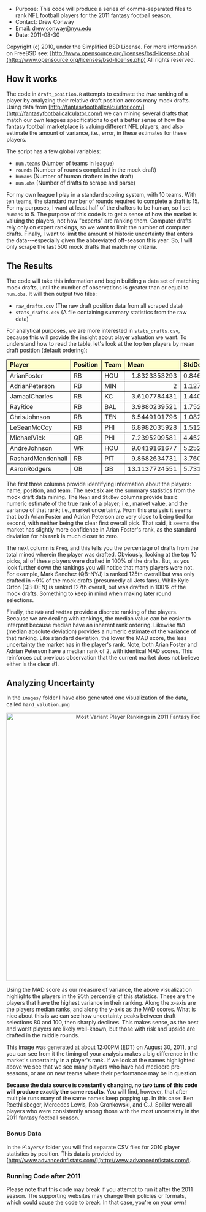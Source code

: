 - Purpose:    This code will produce a series of comma-separated files to rank NFL football players for the 2011 fantasy football season. 
- Contact:    Drew Conway
- Email:      drew.conway@nyu.edu
- Date:       2011-08-30

Copyright (c) 2010, under the Simplified BSD License.
For more information on FreeBSD see: [http://www.opensource.org/licenses/bsd-license.php](http://www.opensource.org/licenses/bsd-license.php)
All rights reserved.

## How it works ##

The code in `draft_position.R` attempts to estimate the _true_ ranking of a player by analyzing their relative draft position across many mock drafts.  Using data from [http://fantasyfootballcalculator.com/](http://fantasyfootballcalculator.com/) we can mining several drafts that match our own leagues specifications to get a better sense of how the fantasy football marketplace is valuing different NFL players, and also estimate the amount of variance, i.e., error, in these estimates for these players.

The script has a few global variables:

 - `num.teams` (Number of teams in league)
 - `rounds` (Number of rounds completed in the mock draft)
 - `humans` (Number of human drafters in the draft)
 - `num.obs` (Number of drafts to scrape and parse)

For my own league I play in a standard scoring system, with 10 teams.  With ten teams, the standard number of rounds required to complete a draft is 15.  For my purposes, I want at least half of the drafters to be human, so I set `humans` to 5.  The purpose of this code is to get a sense of how the market is valuing the players, not how "experts" are ranking them.  Computer drafts rely only on expert rankings, so we want to limit the number of computer drafts.  Finally, I want to limit the amount of historic uncertainty that enters the data---especially given the abbreviated off-season this year.  So, I will only scrape the last 500 mock drafts that match my criteria.

## The Results ##

The code will take this information and begin building a data set of matching mock drafts, until the number of observations is greater than or equal to `num.obs`. It will then output two files:

 - `raw_drafts.csv` (The raw draft position data from all scraped data)
 - `stats_drafts.csv` (A file containing summary statistics from the raw data)
 
For analytical purposes, we are more interested in `stats_drafts.csv`, because this will provide the insight about player valuation we want.  To understand how to read the table, let's look at the top ten players by mean draft position (default ordering):

<TABLE FRAME=VOID CELLSPACING=0 COLS=8 RULES=NONE BORDER=0 ALIGN=CENTER>
	<COLGROUP><COL WIDTH=150><COL WIDTH=97><COL WIDTH=97><COL WIDTH=117><COL WIDTH=108><COL WIDTH=97><COL WIDTH=97><COL WIDTH=97></COLGROUP>
	<TBODY>
		<TR>
			<TD STYLE="border-top: 1px solid #000000; border-bottom: 3px solid #000000; border-left: 1px solid #000000; border-right: 1px solid #000000" WIDTH=150 HEIGHT=18 ALIGN=LEFT BGCOLOR="#FFFFCC"><B>Player</B></TD>
			<TD STYLE="border-top: 1px solid #000000; border-bottom: 3px solid #000000; border-left: 1px solid #000000; border-right: 1px solid #000000" WIDTH=97 ALIGN=LEFT BGCOLOR="#FFFFCC"><B>Position</B></TD>
			<TD STYLE="border-top: 1px solid #000000; border-bottom: 3px solid #000000; border-left: 1px solid #000000; border-right: 1px solid #000000" WIDTH=97 ALIGN=LEFT BGCOLOR="#FFFFCC"><B>Team</B></TD>
			<TD STYLE="border-top: 1px solid #000000; border-bottom: 3px solid #000000; border-left: 1px solid #000000; border-right: 1px solid #000000" WIDTH=117 ALIGN=LEFT BGCOLOR="#FFFFCC"><B>Mean</B></TD>
			<TD STYLE="border-top: 1px solid #000000; border-bottom: 3px solid #000000; border-left: 1px solid #000000; border-right: 1px solid #000000" WIDTH=108 ALIGN=LEFT BGCOLOR="#FFFFCC"><B>StdDev</B></TD>
			<TD STYLE="border-top: 1px solid #000000; border-bottom: 3px solid #000000; border-left: 1px solid #000000; border-right: 1px solid #000000" WIDTH=97 ALIGN=LEFT BGCOLOR="#FFFFCC"><B>Freq</B></TD>
			<TD STYLE="border-top: 1px solid #000000; border-bottom: 3px solid #000000; border-left: 1px solid #000000; border-right: 1px solid #000000" WIDTH=97 ALIGN=LEFT BGCOLOR="#FFFFCC"><B>MAD</B></TD>
			<TD STYLE="border-top: 1px solid #000000; border-bottom: 3px solid #000000; border-left: 1px solid #000000; border-right: 1px solid #000000" WIDTH=97 ALIGN=LEFT BGCOLOR="#FFFFCC"><B>Median</B></TD>
		</TR>
		<TR>
			<TD STYLE="border-top: 1px solid #000000; border-bottom: 1px solid #000000; border-left: 1px solid #000000; border-right: 1px solid #000000" HEIGHT=18 ALIGN=LEFT>ArianFoster</TD>
			<TD STYLE="border-top: 1px solid #000000; border-bottom: 1px solid #000000; border-left: 1px solid #000000; border-right: 1px solid #000000" ALIGN=LEFT>RB</TD>
			<TD STYLE="border-top: 1px solid #000000; border-bottom: 1px solid #000000; border-left: 1px solid #000000; border-right: 1px solid #000000" ALIGN=LEFT>HOU</TD>
			<TD STYLE="border-top: 1px solid #000000; border-bottom: 1px solid #000000; border-left: 1px solid #000000; border-right: 1px solid #000000" ALIGN=RIGHT SDVAL="1.83233532934132" SDNUM="1033;">1.8323353293</TD>
			<TD STYLE="border-top: 1px solid #000000; border-bottom: 1px solid #000000; border-left: 1px solid #000000; border-right: 1px solid #000000" ALIGN=RIGHT SDVAL="0.846068753311066" SDNUM="1033;">0.8460687533</TD>
			<TD STYLE="border-top: 1px solid #000000; border-bottom: 1px solid #000000; border-left: 1px solid #000000; border-right: 1px solid #000000" ALIGN=RIGHT SDVAL="1" SDNUM="1033;">1</TD>
			<TD STYLE="border-top: 1px solid #000000; border-bottom: 1px solid #000000; border-left: 1px solid #000000; border-right: 1px solid #000000" ALIGN=RIGHT SDVAL="1.4826" SDNUM="1033;">1.4826</TD>
			<TD STYLE="border-top: 1px solid #000000; border-bottom: 1px solid #000000; border-left: 1px solid #000000; border-right: 1px solid #000000" ALIGN=RIGHT SDVAL="2" SDNUM="1033;">2</TD>
		</TR>
		<TR>
			<TD STYLE="border-top: 1px solid #000000; border-bottom: 1px solid #000000; border-left: 1px solid #000000; border-right: 1px solid #000000" HEIGHT=18 ALIGN=LEFT>AdrianPeterson</TD>
			<TD STYLE="border-top: 1px solid #000000; border-bottom: 1px solid #000000; border-left: 1px solid #000000; border-right: 1px solid #000000" ALIGN=LEFT>RB</TD>
			<TD STYLE="border-top: 1px solid #000000; border-bottom: 1px solid #000000; border-left: 1px solid #000000; border-right: 1px solid #000000" ALIGN=LEFT>MIN</TD>
			<TD STYLE="border-top: 1px solid #000000; border-bottom: 1px solid #000000; border-left: 1px solid #000000; border-right: 1px solid #000000" ALIGN=RIGHT SDVAL="2" SDNUM="1033;">2</TD>
			<TD STYLE="border-top: 1px solid #000000; border-bottom: 1px solid #000000; border-left: 1px solid #000000; border-right: 1px solid #000000" ALIGN=RIGHT SDVAL="1.12782977438973" SDNUM="1033;">1.1278297744</TD>
			<TD STYLE="border-top: 1px solid #000000; border-bottom: 1px solid #000000; border-left: 1px solid #000000; border-right: 1px solid #000000" ALIGN=RIGHT SDVAL="1" SDNUM="1033;">1</TD>
			<TD STYLE="border-top: 1px solid #000000; border-bottom: 1px solid #000000; border-left: 1px solid #000000; border-right: 1px solid #000000" ALIGN=RIGHT SDVAL="1.4826" SDNUM="1033;">1.4826</TD>
			<TD STYLE="border-top: 1px solid #000000; border-bottom: 1px solid #000000; border-left: 1px solid #000000; border-right: 1px solid #000000" ALIGN=RIGHT SDVAL="2" SDNUM="1033;">2</TD>
		</TR>
		<TR>
			<TD STYLE="border-top: 1px solid #000000; border-bottom: 1px solid #000000; border-left: 1px solid #000000; border-right: 1px solid #000000" HEIGHT=20 ALIGN=LEFT>JamaalCharles</TD>
			<TD STYLE="border-top: 1px solid #000000; border-bottom: 1px solid #000000; border-left: 1px solid #000000; border-right: 1px solid #000000" ALIGN=LEFT>RB</TD>
			<TD STYLE="border-top: 1px solid #000000; border-bottom: 1px solid #000000; border-left: 1px solid #000000; border-right: 1px solid #000000" ALIGN=LEFT>KC</TD>
			<TD STYLE="border-top: 1px solid #000000; border-bottom: 1px solid #000000; border-left: 1px solid #000000; border-right: 1px solid #000000" ALIGN=RIGHT SDVAL="3.61077844311377" SDNUM="1033;">3.6107784431</TD>
			<TD STYLE="border-top: 1px solid #000000; border-bottom: 1px solid #000000; border-left: 1px solid #000000; border-right: 1px solid #000000" ALIGN=RIGHT SDVAL="1.44020956558911" SDNUM="1033;">1.4402095656</TD>
			<TD STYLE="border-top: 1px solid #000000; border-bottom: 1px solid #000000; border-left: 1px solid #000000; border-right: 1px solid #000000" ALIGN=RIGHT SDVAL="1" SDNUM="1033;">1</TD>
			<TD STYLE="border-top: 1px solid #000000; border-bottom: 1px solid #000000; border-left: 1px solid #000000; border-right: 1px solid #000000" ALIGN=RIGHT SDVAL="1.4826" SDNUM="1033;">1.4826</TD>
			<TD STYLE="border-top: 1px solid #000000; border-bottom: 1px solid #000000; border-left: 1px solid #000000; border-right: 1px solid #000000" ALIGN=RIGHT SDVAL="4" SDNUM="1033;">4</TD>
		</TR>
		<TR>
			<TD STYLE="border-top: 1px solid #000000; border-bottom: 1px solid #000000; border-left: 1px solid #000000; border-right: 1px solid #000000" HEIGHT=18 ALIGN=LEFT>RayRice</TD>
			<TD STYLE="border-top: 1px solid #000000; border-bottom: 1px solid #000000; border-left: 1px solid #000000; border-right: 1px solid #000000" ALIGN=LEFT>RB</TD>
			<TD STYLE="border-top: 1px solid #000000; border-bottom: 1px solid #000000; border-left: 1px solid #000000; border-right: 1px solid #000000" ALIGN=LEFT>BAL</TD>
			<TD STYLE="border-top: 1px solid #000000; border-bottom: 1px solid #000000; border-left: 1px solid #000000; border-right: 1px solid #000000" ALIGN=RIGHT SDVAL="3.98802395209581" SDNUM="1033;">3.9880239521</TD>
			<TD STYLE="border-top: 1px solid #000000; border-bottom: 1px solid #000000; border-left: 1px solid #000000; border-right: 1px solid #000000" ALIGN=RIGHT SDVAL="1.75267118633963" SDNUM="1033;">1.7526711863</TD>
			<TD STYLE="border-top: 1px solid #000000; border-bottom: 1px solid #000000; border-left: 1px solid #000000; border-right: 1px solid #000000" ALIGN=RIGHT SDVAL="1" SDNUM="1033;">1</TD>
			<TD STYLE="border-top: 1px solid #000000; border-bottom: 1px solid #000000; border-left: 1px solid #000000; border-right: 1px solid #000000" ALIGN=RIGHT SDVAL="1.4826" SDNUM="1033;">1.4826</TD>
			<TD STYLE="border-top: 1px solid #000000; border-bottom: 1px solid #000000; border-left: 1px solid #000000; border-right: 1px solid #000000" ALIGN=RIGHT SDVAL="4" SDNUM="1033;">4</TD>
		</TR>
		<TR>
			<TD STYLE="border-top: 1px solid #000000; border-bottom: 1px solid #000000; border-left: 1px solid #000000; border-right: 1px solid #000000" HEIGHT=18 ALIGN=LEFT>ChrisJohnson</TD>
			<TD STYLE="border-top: 1px solid #000000; border-bottom: 1px solid #000000; border-left: 1px solid #000000; border-right: 1px solid #000000" ALIGN=LEFT>RB</TD>
			<TD STYLE="border-top: 1px solid #000000; border-bottom: 1px solid #000000; border-left: 1px solid #000000; border-right: 1px solid #000000" ALIGN=LEFT>TEN</TD>
			<TD STYLE="border-top: 1px solid #000000; border-bottom: 1px solid #000000; border-left: 1px solid #000000; border-right: 1px solid #000000" ALIGN=RIGHT SDVAL="6.54491017964072" SDNUM="1033;">6.5449101796</TD>
			<TD STYLE="border-top: 1px solid #000000; border-bottom: 1px solid #000000; border-left: 1px solid #000000; border-right: 1px solid #000000" ALIGN=RIGHT SDVAL="1.0828107137982" SDNUM="1033;">1.0828107138</TD>
			<TD STYLE="border-top: 1px solid #000000; border-bottom: 1px solid #000000; border-left: 1px solid #000000; border-right: 1px solid #000000" ALIGN=RIGHT SDVAL="1" SDNUM="1033;">1</TD>
			<TD STYLE="border-top: 1px solid #000000; border-bottom: 1px solid #000000; border-left: 1px solid #000000; border-right: 1px solid #000000" ALIGN=RIGHT SDVAL="1.4826" SDNUM="1033;">1.4826</TD>
			<TD STYLE="border-top: 1px solid #000000; border-bottom: 1px solid #000000; border-left: 1px solid #000000; border-right: 1px solid #000000" ALIGN=RIGHT SDVAL="6" SDNUM="1033;">6</TD>
		</TR>
		<TR>
			<TD STYLE="border-top: 1px solid #000000; border-bottom: 1px solid #000000; border-left: 1px solid #000000; border-right: 1px solid #000000" HEIGHT=18 ALIGN=LEFT>LeSeanMcCoy</TD>
			<TD STYLE="border-top: 1px solid #000000; border-bottom: 1px solid #000000; border-left: 1px solid #000000; border-right: 1px solid #000000" ALIGN=LEFT>RB</TD>
			<TD STYLE="border-top: 1px solid #000000; border-bottom: 1px solid #000000; border-left: 1px solid #000000; border-right: 1px solid #000000" ALIGN=LEFT>PHI</TD>
			<TD STYLE="border-top: 1px solid #000000; border-bottom: 1px solid #000000; border-left: 1px solid #000000; border-right: 1px solid #000000" ALIGN=RIGHT SDVAL="6.89820359281437" SDNUM="1033;">6.8982035928</TD>
			<TD STYLE="border-top: 1px solid #000000; border-bottom: 1px solid #000000; border-left: 1px solid #000000; border-right: 1px solid #000000" ALIGN=RIGHT SDVAL="1.5124869475361" SDNUM="1033;">1.5124869475</TD>
			<TD STYLE="border-top: 1px solid #000000; border-bottom: 1px solid #000000; border-left: 1px solid #000000; border-right: 1px solid #000000" ALIGN=RIGHT SDVAL="1" SDNUM="1033;">1</TD>
			<TD STYLE="border-top: 1px solid #000000; border-bottom: 1px solid #000000; border-left: 1px solid #000000; border-right: 1px solid #000000" ALIGN=RIGHT SDVAL="1.4826" SDNUM="1033;">1.4826</TD>
			<TD STYLE="border-top: 1px solid #000000; border-bottom: 1px solid #000000; border-left: 1px solid #000000; border-right: 1px solid #000000" ALIGN=RIGHT SDVAL="7" SDNUM="1033;">7</TD>
		</TR>
		<TR>
			<TD STYLE="border-top: 1px solid #000000; border-bottom: 1px solid #000000; border-left: 1px solid #000000; border-right: 1px solid #000000" HEIGHT=20 ALIGN=LEFT>MichaelVick</TD>
			<TD STYLE="border-top: 1px solid #000000; border-bottom: 1px solid #000000; border-left: 1px solid #000000; border-right: 1px solid #000000" ALIGN=LEFT>QB</TD>
			<TD STYLE="border-top: 1px solid #000000; border-bottom: 1px solid #000000; border-left: 1px solid #000000; border-right: 1px solid #000000" ALIGN=LEFT>PHI</TD>
			<TD STYLE="border-top: 1px solid #000000; border-bottom: 1px solid #000000; border-left: 1px solid #000000; border-right: 1px solid #000000" ALIGN=RIGHT SDVAL="7.23952095808383" SDNUM="1033;">7.2395209581</TD>
			<TD STYLE="border-top: 1px solid #000000; border-bottom: 1px solid #000000; border-left: 1px solid #000000; border-right: 1px solid #000000" ALIGN=RIGHT SDVAL="4.45269749366155" SDNUM="1033;">4.4526974937</TD>
			<TD STYLE="border-top: 1px solid #000000; border-bottom: 1px solid #000000; border-left: 1px solid #000000; border-right: 1px solid #000000" ALIGN=RIGHT SDVAL="1" SDNUM="1033;">1</TD>
			<TD STYLE="border-top: 1px solid #000000; border-bottom: 1px solid #000000; border-left: 1px solid #000000; border-right: 1px solid #000000" ALIGN=RIGHT SDVAL="2.9652" SDNUM="1033;">2.9652</TD>
			<TD STYLE="border-top: 1px solid #000000; border-bottom: 1px solid #000000; border-left: 1px solid #000000; border-right: 1px solid #000000" ALIGN=RIGHT SDVAL="7" SDNUM="1033;">7</TD>
		</TR>
		<TR>
			<TD STYLE="border-top: 1px solid #000000; border-bottom: 1px solid #000000; border-left: 1px solid #000000; border-right: 1px solid #000000" HEIGHT=18 ALIGN=LEFT>AndreJohnson</TD>
			<TD STYLE="border-top: 1px solid #000000; border-bottom: 1px solid #000000; border-left: 1px solid #000000; border-right: 1px solid #000000" ALIGN=LEFT>WR</TD>
			<TD STYLE="border-top: 1px solid #000000; border-bottom: 1px solid #000000; border-left: 1px solid #000000; border-right: 1px solid #000000" ALIGN=LEFT>HOU</TD>
			<TD STYLE="border-top: 1px solid #000000; border-bottom: 1px solid #000000; border-left: 1px solid #000000; border-right: 1px solid #000000" ALIGN=RIGHT SDVAL="9.04191616766467" SDNUM="1033;">9.0419161677</TD>
			<TD STYLE="border-top: 1px solid #000000; border-bottom: 1px solid #000000; border-left: 1px solid #000000; border-right: 1px solid #000000" ALIGN=RIGHT SDVAL="5.25283157172949" SDNUM="1033;">5.2528315717</TD>
			<TD STYLE="border-top: 1px solid #000000; border-bottom: 1px solid #000000; border-left: 1px solid #000000; border-right: 1px solid #000000" ALIGN=RIGHT SDVAL="1" SDNUM="1033;">1</TD>
			<TD STYLE="border-top: 1px solid #000000; border-bottom: 1px solid #000000; border-left: 1px solid #000000; border-right: 1px solid #000000" ALIGN=RIGHT SDVAL="2.9652" SDNUM="1033;">2.9652</TD>
			<TD STYLE="border-top: 1px solid #000000; border-bottom: 1px solid #000000; border-left: 1px solid #000000; border-right: 1px solid #000000" ALIGN=RIGHT SDVAL="7" SDNUM="1033;">7</TD>
		</TR>
		<TR>
			<TD STYLE="border-top: 1px solid #000000; border-bottom: 1px solid #000000; border-left: 1px solid #000000; border-right: 1px solid #000000" HEIGHT=20 ALIGN=LEFT>RashardMendenhall</TD>
			<TD STYLE="border-top: 1px solid #000000; border-bottom: 1px solid #000000; border-left: 1px solid #000000; border-right: 1px solid #000000" ALIGN=LEFT>RB</TD>
			<TD STYLE="border-top: 1px solid #000000; border-bottom: 1px solid #000000; border-left: 1px solid #000000; border-right: 1px solid #000000" ALIGN=LEFT>PIT</TD>
			<TD STYLE="border-top: 1px solid #000000; border-bottom: 1px solid #000000; border-left: 1px solid #000000; border-right: 1px solid #000000" ALIGN=RIGHT SDVAL="9.86826347305389" SDNUM="1033;">9.8682634731</TD>
			<TD STYLE="border-top: 1px solid #000000; border-bottom: 1px solid #000000; border-left: 1px solid #000000; border-right: 1px solid #000000" ALIGN=RIGHT SDVAL="3.76066626788966" SDNUM="1033;">3.7606662679</TD>
			<TD STYLE="border-top: 1px solid #000000; border-bottom: 1px solid #000000; border-left: 1px solid #000000; border-right: 1px solid #000000" ALIGN=RIGHT SDVAL="1" SDNUM="1033;">1</TD>
			<TD STYLE="border-top: 1px solid #000000; border-bottom: 1px solid #000000; border-left: 1px solid #000000; border-right: 1px solid #000000" ALIGN=RIGHT SDVAL="1.4826" SDNUM="1033;">1.4826</TD>
			<TD STYLE="border-top: 1px solid #000000; border-bottom: 1px solid #000000; border-left: 1px solid #000000; border-right: 1px solid #000000" ALIGN=RIGHT SDVAL="9" SDNUM="1033;">9</TD>
		</TR>
		<TR>
			<TD STYLE="border-top: 1px solid #000000; border-bottom: 1px solid #000000; border-left: 1px solid #000000; border-right: 1px solid #000000" HEIGHT=20 ALIGN=LEFT>AaronRodgers</TD>
			<TD STYLE="border-top: 1px solid #000000; border-bottom: 1px solid #000000; border-left: 1px solid #000000; border-right: 1px solid #000000" ALIGN=LEFT>QB</TD>
			<TD STYLE="border-top: 1px solid #000000; border-bottom: 1px solid #000000; border-left: 1px solid #000000; border-right: 1px solid #000000" ALIGN=LEFT>GB</TD>
			<TD STYLE="border-top: 1px solid #000000; border-bottom: 1px solid #000000; border-left: 1px solid #000000; border-right: 1px solid #000000" ALIGN=RIGHT SDVAL="13.1137724550898" SDNUM="1033;">13.1137724551</TD>
			<TD STYLE="border-top: 1px solid #000000; border-bottom: 1px solid #000000; border-left: 1px solid #000000; border-right: 1px solid #000000" ALIGN=RIGHT SDVAL="5.73140732631347" SDNUM="1033;">5.7314073263</TD>
			<TD STYLE="border-top: 1px solid #000000; border-bottom: 1px solid #000000; border-left: 1px solid #000000; border-right: 1px solid #000000" ALIGN=RIGHT SDVAL="1" SDNUM="1033;">1</TD>
			<TD STYLE="border-top: 1px solid #000000; border-bottom: 1px solid #000000; border-left: 1px solid #000000; border-right: 1px solid #000000" ALIGN=RIGHT SDVAL="5.9304" SDNUM="1033;">5.9304</TD>
			<TD STYLE="border-top: 1px solid #000000; border-bottom: 1px solid #000000; border-left: 1px solid #000000; border-right: 1px solid #000000" ALIGN=RIGHT SDVAL="16" SDNUM="1033;">16</TD>
		</TR>
	</TBODY>
</TABLE>

The first three columns provide identifying information about the players: name, position, and team.  The next six are the summary statistics from the mock draft data mining.  The `Mean` and `StdDev` columns provide basic numeric estimate of the true rank of a player; i.e., market value, and the variance of that rank; i.e., market uncertainty.  From this analysis it seems that both Arian Foster and Adrian Peterson are very close to being tied for second, with neither being the clear first overall pick.  That said, it seems the market has slightly more confidence in Arian Foster's rank, as the standard deviation for his rank is much closer to zero.  

The next column is `Freq`, and this tells you the percentage of drafts from the total mined wherein the player was drafted.  Obviously, looking at the top 10 picks, all of these players were drafted in 100% of the drafts.  But, as you look further down the rankings you will notice that many players were not.  For example, Mark Sanchez (QB-NYJ) is ranked 125th overall but was only drafted in ~9% of the mock drafts (presumedly all Jets fans).  While Kyle Orton (QB-DEN) is ranked 127th overall, but was drafted in 100% of the mock drafts.  Something to keep in mind when making later round selections.

Finally, the `MAD` and `Median` provide a discrete ranking of the players.  Because we are dealing with rankings, the median value can be easier to interpret because median have an inherent rank ordering.  Likewise `MAD` (median absolute deviation) provides a numeric estimate of the variance of that ranking.  Like standard deviation, the lower the MAD score, the less uncertainty the market has in the player's rank.  Note, both Arian Foster and Adrian Peterson have a median rank of 2, with identical MAD scores.  This reinforces out previous observation that the current market does not believe either is the clear #1.

## Analyzing Uncertainty ##

In the `images/` folder I have also generated one visualization of the data, called `hard_valution.png`

<p align="center"><img src="https://github.com/drewconway/ZIA/raw/master/R/SampleSpace/images/hard_valuation.png" width=700 alt="Most Variant Player Rankings in 2011 Fantasy Football"></p>

Using the MAD score as our measure of variance, the above visualization highlights the players in the 95th percentile of this statistics.  These are the players that have the highest variance in their ranking.  Along the x-axis are the players median ranks, and along the y-axis as the MAD scores.  What is nice about this is we can see how uncertainty peaks between draft selections 80 and 100, then sharply declines.  This makes sense, as the best and worst players are likely well-known, but those with risk and upside are drafted in the middle rounds.

This image was generated at about 12:00PM (EDT) on August 30, 2011, and you can see from it the timing of your analysis makes a big difference in the market's uncertainty in a player's rank.  If we look at the names highlighted above we see that we see many players who have had mediocre pre-seasons, or are on new teams where their performance may be in question.  

**Because the data source is constantly changing, no two tuns of this code will produce exactly the same results**.  You will find, however, that after multiple runs many of the same names keep popping up.  In this case: Ben Roethlisbeger, Mercedes Lewis, Rob Gronkowski, and C.J. Spiller were all players who were consistently among those with the most uncertainty in the 2011 fantasy football season.


### Bonus Data ###

In the `Players/` folder you will find separate CSV files for 2010 player statistics by position.  This data is provided by [http://www.advancednflstats.com/](http://www.advancednflstats.com/).

### Running Code after 2011 ###

Please note that this code may break if you attempt to run it after the 2011 season.  The supporting websites may change their policies or formats, which could cause the code to break.  In that case, you're on your own!